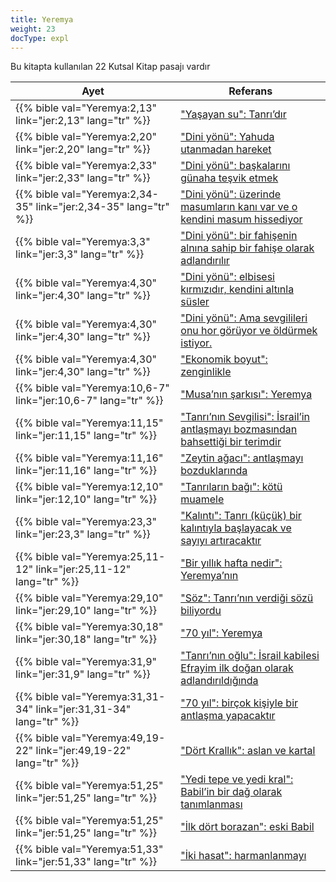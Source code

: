 ```yaml
---
title: Yeremya
weight: 23
docType: expl
---
```


Bu kitapta kullanılan 22 Kutsal Kitap pasajı vardır

| Ayet | Referans |
|-------|-----------|
| {{% bible val="Yeremya:2,13" link="jer:2,13" lang="tr" %}} | ["Yaşayan su": Tanrı’dır](../exampleSite/content/expl/../expl/content/paradise/the-new-jerusalem#34a7) |
| {{% bible val="Yeremya:2,20" link="jer:2,20" lang="tr" %}} | ["Dini yönü": Yahuda utanmadan hareket](../exampleSite/content/expl/../expl/content/harlot/who-is-the-harlot-babylon-part-2#bc8e) |
| {{% bible val="Yeremya:2,33" link="jer:2,33" lang="tr" %}} | ["Dini yönü": başkalarını günaha teşvik etmek](../exampleSite/content/expl/../expl/content/harlot/who-is-the-harlot-babylon-part-2#bc8e) |
| {{% bible val="Yeremya:2,34-35" link="jer:2,34-35" lang="tr" %}} | ["Dini yönü": üzerinde masumların kanı var ve o kendini masum hissediyor](../exampleSite/content/expl/../expl/content/harlot/who-is-the-harlot-babylon-part-2#bc8e) |
| {{% bible val="Yeremya:3,3" link="jer:3,3" lang="tr" %}} | ["Dini yönü": bir fahişenin alnına sahip bir fahişe olarak adlandırılır](../exampleSite/content/expl/../expl/content/harlot/who-is-the-harlot-babylon-part-2#bc8e) |
| {{% bible val="Yeremya:4,30" link="jer:4,30" lang="tr" %}} | ["Dini yönü": elbisesi kırmızıdır, kendini altınla süsler](../exampleSite/content/expl/../expl/content/harlot/who-is-the-harlot-babylon-part-2#bc8e) |
| {{% bible val="Yeremya:4,30" link="jer:4,30" lang="tr" %}} | ["Dini yönü": Ama sevgilileri onu hor görüyor ve öldürmek istiyor.](../exampleSite/content/expl/../expl/content/harlot/who-is-the-harlot-babylon-part-2#bc8e) |
| {{% bible val="Yeremya:4,30" link="jer:4,30" lang="tr" %}} | ["Ekonomik boyut": zenginlikle](../exampleSite/content/expl/../expl/content/harlot/who-is-the-harlot-babylon-part-2#fb4b) |
| {{% bible val="Yeremya:10,6-7" link="jer:10,6-7" lang="tr" %}} | ["Musa’nın şarkısı": Yeremya](../exampleSite/content/expl/../expl/content/harvest/gods-army-and-the-seven-angels#e8d4) |
| {{% bible val="Yeremya:11,15" link="jer:11,15" lang="tr" %}} | ["Tanrı’nın Sevgilisi": İsrail’in antlaşmayı bozmasından bahsettiği bir terimdir](../exampleSite/content/expl/../expl/background/israel/the-church-is-part-of-israel#2baf) |
| {{% bible val="Yeremya:11,16" link="jer:11,16" lang="tr" %}} | ["Zeytin ağacı": antlaşmayı bozduklarında](../exampleSite/content/expl/../expl/background/israel/the-church-is-part-of-israel#5ef1) |
| {{% bible val="Yeremya:12,10" link="jer:12,10" lang="tr" %}} | ["Tanrıların bağı": kötü muamele](../exampleSite/content/expl/../expl/background/israel/the-church-is-part-of-israel#987a) |
| {{% bible val="Yeremya:23,3" link="jer:23,3" lang="tr" %}} | ["Kalıntı": Tanrı (küçük) bir kalıntıyla başlayacak ve sayıyı artıracaktır](../exampleSite/content/expl/../expl/background/israel/the-remnant-of-israel#998f) |
| {{% bible val="Yeremya:25,11-12" link="jer:25,11-12" lang="tr" %}} | ["Bir yıllık hafta nedir": Yeremya’nın](../exampleSite/content/expl/../expl/bible/daniel/the-70-year-weeks#7a7b) |
| {{% bible val="Yeremya:29,10" link="jer:29,10" lang="tr" %}} | ["Söz": Tanrı’nın verdiği sözü biliyordu](../exampleSite/content/expl/../expl/bible/daniel/the-70-year-weeks#9594) |
| {{% bible val="Yeremya:30,18" link="jer:30,18" lang="tr" %}} | ["70 yıl": Yeremya](../exampleSite/content/expl/../expl/bible/daniel/the-70-year-weeks#66c9) |
| {{% bible val="Yeremya:31,9" link="jer:31,9" lang="tr" %}} | ["Tanrı’nın oğlu": İsrail kabilesi Efrayim ilk doğan olarak adlandırıldığında](../exampleSite/content/expl/../expl/background/israel/the-church-is-part-of-israel#bb1b) |
| {{% bible val="Yeremya:31,31-34" link="jer:31,31-34" lang="tr" %}} | ["70 yıl": birçok kişiyle bir antlaşma yapacaktır](../exampleSite/content/expl/../expl/bible/daniel/the-70-year-weeks#66c9) |
| {{% bible val="Yeremya:49,19-22" link="jer:49,19-22" lang="tr" %}} | ["Dört Krallık": aslan ve kartal](../exampleSite/content/expl/../expl/bible/daniel/the-four-kingdoms-in-daniel#b8b5) |
| {{% bible val="Yeremya:51,25" link="jer:51,25" lang="tr" %}} | ["Yedi tepe ve yedi kral": Babil’in bir dağ olarak tanımlanması](../exampleSite/content/expl/../expl/content/harlot/who-is-the-harlot-babylon-part-1#9b63) |
| {{% bible val="Yeremya:51,25" link="jer:51,25" lang="tr" %}} | ["İlk dört borazan": eski Babil](../exampleSite/content/expl/../expl/content/trumpets/the-trumpets-in-revelation#c8ff) |
| {{% bible val="Yeremya:51,33" link="jer:51,33" lang="tr" %}} | ["İki hasat": harmanlanmayı](../exampleSite/content/expl/../expl/content/harvest/gods-army-and-the-seven-angels#c8c5) |
